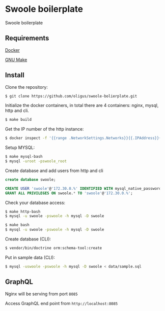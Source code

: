 # Swoole boilerplate
Swoole boilerplate

## Requirements

[Docker](https://www.docker.com/)

[GNU Make](https://www.gnu.org/software/make/)

## Install

Clone the repository:
```bash
$ git clone https://github.com/oligus/swoole-bolierplate.git
```

Initialize the docker containers, in total there are 4 containers: nginx, mysql, http and cli.
```bash
$ make build
```

Get the IP number of the http instance:
```bash
$ docker inspect -f '{{range .NetworkSettings.Networks}}{{.IPAddress}}{{end}}' swoole_http
```

Setup MYSQL:
```bash
$ make mysql-bash
$ mysql -uroot -pswoole_root
```

Create database and add users from http and cli
```sql
create database swoole;

CREATE USER 'swoole'@'172.30.0.%' IDENTIFIED WITH mysql_native_password BY 'swoole';
GRANT ALL PRIVILEGES ON swoole.* TO 'swoole'@'172.30.0.%';
```

Check your database access:
```bash
$ make http-bash
$ mysql -u swoole -pswoole -h mysql -D swoole
```

```bash
$ make bash
$ mysql -u swoole -pswoole -h mysql -D swoole
```

Create database (CLI):
```bash
$ vendor/bin/doctrine orm:schema-tool:create
```

Put in sample data (CLI):
```bash
$ mysql -uswoole -pswoole -h mysql -D swoole < data/sample.sql 
```
## GraphQL

Nginx will be serving from port `8085` 

Access GraphQL end point from `http://localhost:8085`

